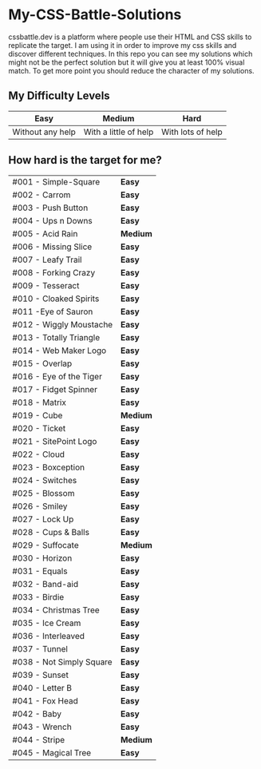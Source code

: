 # My-CSS-Battle-Solutions
cssbattle.dev is a platform where people use their HTML and CSS skills to replicate the target. I am using it in order to improve my css skills and discover different techniques. In this repo you can see my solutions which might not be the perfect solution but it will give you at least 100% visual match. To get more point you should reduce the character of my solutions.

## My Difficulty Levels

| Easy  | Medium | Hard |
| ----- | ------ | ---- |
| Without any help  | With a little of help  | 	With lots of help  |

## How hard is the target for me?

|     |     |
| --- | --- |
| #001 - Simple-Square  | **Easy**  |
| #002 - Carrom  | **Easy**  |
| #003 - Push Button  | **Easy**  |
| #004 - Ups n Downs  | **Easy**  |
| #005 - Acid Rain  | **Medium**  |
| #006 - Missing Slice  | **Easy**  |
| #007 - Leafy Trail  | **Easy**  |
| #008 - Forking Crazy  | **Easy**  |
| #009 - Tesseract  | **Easy**  |
| #010 - Cloaked Spirits  | **Easy**  |
| #011 -Eye of Sauron  | **Easy**  |
| #012 - Wiggly Moustache  | **Easy**  |
| #013 - Totally Triangle  | **Easy**  |
| #014 - Web Maker Logo  | **Easy**  |
| #015 - Overlap | **Easy**  |
| #016 - Eye of the Tiger  | **Easy**  |
| #017 - Fidget Spinner  | **Easy**  |
| #018 - Matrix  | **Easy**  |
| #019 - Cube  | **Medium**  |
| #020 - Ticket  | **Easy**  |
| #021 - SitePoint Logo  | **Easy**  |
| #022 - Cloud  | **Easy**  |
| #023 - Boxception  | **Easy**  |
| #024 - Switches  | **Easy**  |
| #025 - Blossom  | **Easy**  |
| #026 - Smiley  | **Easy**  |
| #027 - Lock Up  | **Easy**  |
| #028 - Cups & Balls | **Easy**  |
| #029 - Suffocate | **Medium**  |
| #030 - Horizon | **Easy**  |
| #031 - Equals | **Easy**  |
| #032 - Band-aid | **Easy**  |
| #033 - Birdie | **Easy**  |
| #034 - Christmas Tree | **Easy**  |
| #035 - Ice Cream | **Easy**  |
| #036 - Interleaved | **Easy**  |
| #037 - Tunnel | **Easy**  |
| #038 - Not Simply Square | **Easy**  |
| #039 - Sunset | **Easy**  |
| #040 - Letter B | **Easy**  |
| #041 - Fox Head | **Easy**  |
| #042 - Baby | **Easy**  |
| #043 - Wrench | **Easy**  |
| #044 - Stripe | **Medium**  |
| #045 - Magical Tree | **Easy**  |

  

